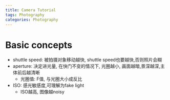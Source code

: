 ```yaml
---
title: Camera Tutorial
tags: Photography
categories: Photography
---
```




# Basic concepts

* shuttle speed: 被拍摄对象移动越快,  shuttle speed也要越快,否则照片会糊
* aperture: 决定进光量, 在快门不变的情况下, 光圈越小, 画面越暗,景深越深,主体前后越清晰
  * 光圈值: F值, 与光圈大小成反比
* ISO: 感光敏感度,可理解为fake light
  * ISO越高, 图像越noisy

